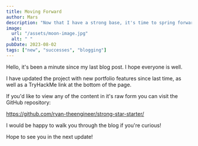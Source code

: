 ```yaml
---
title: Moving Forward
author: Mars
description: "Now that I have a strong base, it's time to spring forward!"
image:
  url: "/assets/moon-image.jpg"
  alt: " "
pubDate: 2023-08-02
tags: ["new", "successes", "blogging"]
---
```


Hello, it's been a minute since my last blog post. I hope everyone is well.

I have updated the project with new portfolio features since last time, as well as a TryHackMe link at the bottom of the page.

If you'd like to view any of the content in it's raw form you can visit the GitHub repository:

https://github.com/ryan-theengineer/strong-star-starter/

I would be happy to walk you through the blog if you're curious!

Hope to see you in the next update!
